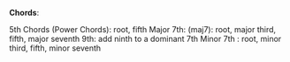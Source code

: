 **Chords**: 

5th Chords (Power Chords): root, fifth
Major 7th: (maj7): root, major third, fifth, major seventh
9th: add ninth to a dominant 7th
Minor 7th : root, minor third, fifth, minor seventh 
